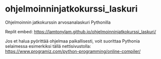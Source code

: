 # ohjelmoinninjatkokurssi_laskuri
Ohjelmoinnin jatkokurssin arvosanalaskuri Pythonilla

Replit embed:
https://lamtonylam.github.io/ohjelmoinninjatkokurssi_laskuri/

Jos et halua pyörittää ohjelmaa paikallisesti, voit suorittaa Pythonia selaimessa esimerkiksi tällä nettisivustolla: https://www.programiz.com/python-programming/online-compiler/
